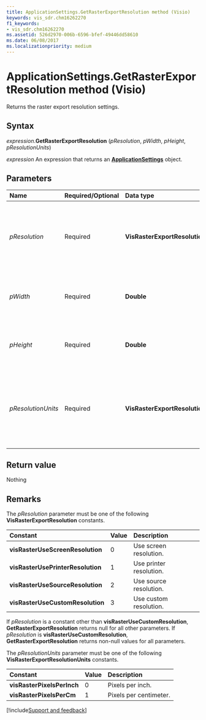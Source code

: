 ```yaml
---
title: ApplicationSettings.GetRasterExportResolution method (Visio)
keywords: vis_sdr.chm16262270
f1_keywords:
- vis_sdr.chm16262270
ms.assetid: 526d2970-006b-6596-bfef-49446dd58610
ms.date: 06/08/2017
ms.localizationpriority: medium
---
```



# ApplicationSettings.GetRasterExportResolution method (Visio)

Returns the raster export resolution settings.


## Syntax

_expression_.**GetRasterExportResolution** (_pResolution_, _pWidth_, _pHeight_, _pResolutionUnits_)

_expression_ An expression that returns an **[ApplicationSettings](Visio.ApplicationSettings.md)** object.


## Parameters

|Name|Required/Optional|Data type|Description|
|:-----|:-----|:-----|:-----|
| _pResolution_|Required| **VisRasterExportResolution**|Out parameter. The raster export resolution. See Remarks for possible values.|
| _pWidth_|Required| **Double**|Out parameter. The raster export resolution width.|
| _pHeight_|Required| **Double**|Out parameter. The raster export resolution height.|
| _pResolutionUnits_|Required| **VisRasterExportResolutionUnits**|Out parameter. The units used to specify resolution. See Remarks for possible values.|

## Return value

Nothing


## Remarks

The  _pResolution_ parameter must be one of the following **VisRasterExportResolution** constants.



|Constant|Value|Description|
|:-----|:-----|:-----|
| **visRasterUseScreenResolution**|0|Use screen resolution.|
| **visRasterUsePrinterResolution**|1|Use printer resolution.|
| **visRasterUseSourceResolution**|2|Use source resolution.|
| **visRasterUseCustomResolution**|3|Use custom resolution.|

If  _pResolution_ is a constant other than **visRasterUseCustomResolution**, **GetRasterExportResolution** returns null for all other parameters. If _pResolution_ is **visRasterUseCustomResolution**, **GetRasterExportResolution** returns non-null values for all parameters.

The  _pResolutionUnits_ parameter must be one of the following **VisRasterExportResolutionUnits** constants.



|Constant|Value|Description|
|:-----|:-----|:-----|
| **visRasterPixelsPerInch**|0|Pixels per inch.|
| **visRasterPixelsPerCm**|1|Pixels per centimeter.|

[!include[Support and feedback](~/includes/feedback-boilerplate.md)]
